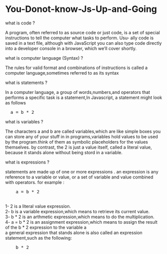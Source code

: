# You-Donot-know-Js-Up-and-Going
<p> what is code ? </p>
<p>A program, often referred to as source code or just code, is a set of special instructions to tell the computer what tasks to perform. Usu‐ ally code is saved in a text file, although with JavaScript you can also type code directly into a developer console in a browser, which we’ll cover shortly.</p>
<p> what is computer language (Syntax) ?</p>
<p>The rules for valid format and combinations of instructions is called a computer language,sometimes referred to as its syntax</p>
<p>what is statements ?</p>
<p>In a computer language, a group of words,numbers,and operators that performs a specific task is a statement,In Javascript, a statement might look as follows</p>
<pre>
  a = b * 2
</pre>
<p>what is variables ?</p>
<p>The characters a and b are called variables,which are like simple boxes you can store any of your stuff in in programs,variables hold values to be used by the program.think of them as symbolic placeholders for the values themselves. by contrast, the 2 is just a value itself, called a literal value, because it stands alone without being stord in a variable.</p>
<p>what is expressions ? </p>
<p>
  statements are made up of one or more expressions . an expression is any reference to a variable or value, or a set of variable and value combined with operators.
  for example :
  <pre>
    a = b * 2
  </pre>
  1- 2 is a literal value expression.<br />
  2- b is a variable expression,which means to retrieve its current value.<br />
  3- b * 2 is an arthmetic expression,which means to do the multiplication.<br />
  4- a = b * 2 is an assignment expression,which means to assign the result of the b * 2 expression to the variable a <br />
  a general expression that stands alone is also called an expression statement,such as the following: 
  <pre>
    b * 2
  </pre>
</p>
